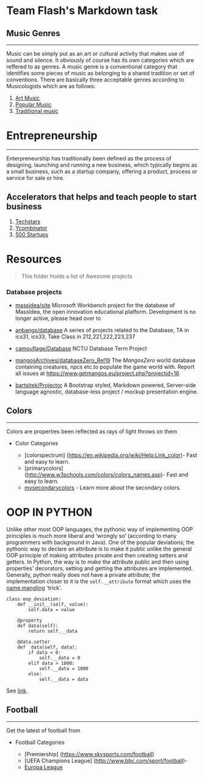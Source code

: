 # Team Flash's Markdown task

## Music Genres
---------------
   Music can be simply put as an art or cultural activity that makes use of sound and silence. It obviously of course has its own categories which are reffered to as genres. A music genre is a conventional category that identifies some pieces of music as belonging to a shared tradition or set of conventions.
   There are basically three acceptable genres according to Musicologists which are as follows:
 1. [Art Music](https://en.wikipedia.org/Art_Music)
 2. [Popular Music](https://en.wikipedia.org/Popular_Music)
 3. [Traditional music](https://en.wikipedia.org/Traditional_Music)

# Entrepreneurship 
---
Enterpreneurship has traditionally been defined as the process of designing, launching and running a new
business, which typically begins as a small business, such as a startup company, offering a product, process or service for sale or hire.

## Accelerators that helps and teach people to start business
1. [Techstars](http://techstars.com)
2. [Ycombinator](http://ycombinator.com)
3. [500 Startups](http://500.co)

# Resources

> This folder Holds a list of Awesome projects

### Database projects
* [massidea/site]
  Microsoft Workbench project for the database of MassIdea, the open innovation educational platform. Development is no longer active, please head over to

* [anbangx/database]
A series of projects related to the Database, TA in ics31, ics33, Take Class in 212,221,222,223,237

* [camouflage/Database]
NCTU Database Term Project

* [mangosArchives/databaseZero_Rel19]
 The *MangosZero* world database containing creatures, npcs etc.to populate the game world with. Report all issues at https://www.getmangos.eu/project.php?projectid=16

* [bartsitek/Projector]
A Bootstrap styled, Markdown powered, Server-side language agnostic, database-less project / mockup presentation engine.

[massidea/site]: <http://github.com/massidea/site>
[anbangx/database]: <https://github.com/anbangx/database>
[camouflage/Database]: <https://github.com/camouflage/Database>
[mangosArchives/databaseZero_Rel19]: <https://github.com/mangosArchives/databaseZero_Rel19>


## Colors


-------------

Colors are properties been reflected as rays of light throws on them

* Color Categories

  * [colorspectrum] (https://en.wikipedia.org/wiki/Help:Link_color)- Fast and easy to learn. 
  * [primarycolors] (http://www.w3schools.com/colors/colors_names.asp)- Fast and easy to learn. 
  * [mysecondarycolors](http://stackoverflow.com/questions/4774022/whats-default-html-css-link-color) - Learn more about the secondary colors. 

[bartsitek/Projector]: <https://github.com/bartsitek/Projector>

# OOP IN PYTHON

Unlike other most OOP languages, the pythonic way of implementing OOP principles is much more liberal and ‘wrongly so’ (according to many programmers with background in Java).
One of the popular deviations; the pythonic way to declare an attribute is to make it public unlike the general OOP principle of making attributes private and then creating setters and getters. In Python, the way is to make the attribute public and then using properties’ decorators, setting and getting the attributes are implemented.
Generally, python really does not have a private attribute; the implementation closer to it is the `self.__attribute` format which uses the [name mangling](https://en.wikipedia.org/wiki/Name_mangling) 'trick'.
~~~~
class oop_deviation:
	def __init__(self, value):
		self.data = value
	
	@property
    def data(self):
	    return self.__data
	    
    @data.setter
    def  data(self, data):
        if data < 0:
            self.__data = 0
        elif data > 1000:
            self.__data = 1000
        else:
            self.__data = data
~~~~

See [link](http://www.python-course.eu/python3_properties.php).


## Football

-------------


Get the latest of football from 

* Football Categories

  * [Premiership] (https://www.skysports.com/football) 
  * [UEFA Champions League] (http://www.bbc.com/sport/football)- 
  * [Europa League](http://www.talksport.com/football) 
